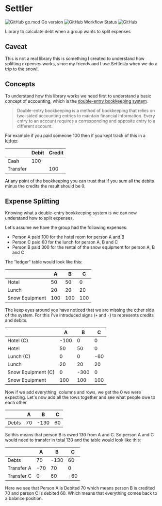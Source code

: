 # Settler

![GitHub go.mod Go version](https://img.shields.io/github/go-mod/go-version/kevinrobayna/settler)
![GitHub Workflow Status](https://img.shields.io/github/actions/workflow/status/kevinrobayna/Settler/test.yml)
![GitHub](https://img.shields.io/github/license/kevinrobayna/settler)

Library to calculate debt when a group wants to split expenses

## Caveat

This is not a real library this is something I created to understand how splitting expenses works, since my friends and
I use SettleUp when we do a trip to the snow!.

## Concepts

To understand how this library works we need first to understand a basic concept of accounting, which is the
[double-entry bookkeeping system](https://en.wikipedia.org/wiki/Double-entry_bookkeeping).

> Double-entry bookkeeping is a method of bookkeeping that relies on two-sided accounting entries to maintain financial
> information. Every entry to an account requires a corresponding and opposite entry to a different account.

For example if you paid someone 100 then if you kept track of this in a [ledger](https://en.wikipedia.org/wiki/Ledger)

|          | Debit | Credit |
|----------|-------|--------|
| Cash     | 100   |        |
| Transfer |       | 100    |

At any point of the bookkeeping you can trust that if you sum all the debits minus the credits the result should be 0.

## Expense Splitting

Knowing what a double-entry bookkeeping system is we can now understand how to split expenses.

Let's assume we have the group had the following expenses:

* Person A paid 100 for the hotel room for person A and B
* Person C paid 60 for the lunch for person A, B and C
* Person B paid 300 for the rental of the snow equipment for person A, B and C

The "ledger" table would look like this:

|                | A   | B   | C   |
|----------------|-----|-----|-----|
| Hotel          | 50  | 50  | 0   |
| Lunch          | 20  | 20  | 20  |
| Snow Equipment | 100 | 100 | 100 |

The keep eyes around you have noticed that we are missing the other side of the system. For this I've introduced
signs (`+` and `-`) to represents credits and debits.

|                    | A    | B    | C   |
|--------------------|------|------|-----|
| Hotel (C)          | -100 | 0    | 0   |
| Hotel              | 50   | 50   | 0   |
| Lunch (C)          | 0    | 0    | -60 |
| Lunch              | 20   | 20   | 20  |
| Snow Equipment (C) | 0    | -300 | 0   |
| Snow Equipment     | 100  | 100  | 100 |

Now if we add everything, columns and rows, we get the 0 we were expecting. Let's now add all the rows together and see
what people owe to each other.

|       | A   | B    | C   |
|-------|-----|------|-----|
| Debts | 70  | -130 | 60  |

So this means that person B is owed 130 from A and C. So person A and C would need to transfer in total 130 and the
table would look like this:

|            | A   | B    | C   |
|------------|-----|------|-----|
| Debts      | 70  | -130 | 60  |
| Transfer A | -70 | 70   | 0   |
| Transfer C | 0   | 60   | -60 |

Here we see that Person A is Debited 70 which means person B is credited 70 and person C is debited 60. Which means
that everything comes back to a balance position.

